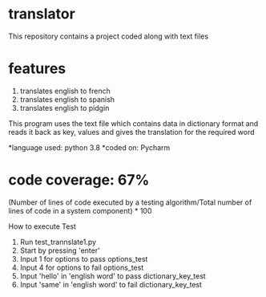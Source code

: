 # translator
This repository contains a project coded along with text files

# features
1. translates english to french
2. translates english to spanish
3. translates english to pidgin

This program uses the text file which contains data in dictionary format and reads it back as key, values and gives the translation for the required word

*language used: python 3.8
*coded on: Pycharm 
# code coverage: 67%
(Number of lines of code executed by a testing algorithm/Total number of lines of code in a system component) * 100
  
How to execute Test
1. Run test_trannslate1.py
2. Start by pressing 'enter'
3. Input 1 for options to pass options_test
4. Input 4 for options to fail options_test
5. Input 'hello' in 'english word' to pass dictionary_key_test
6. Input 'same' in 'english word' to fail dictionary_key_test
